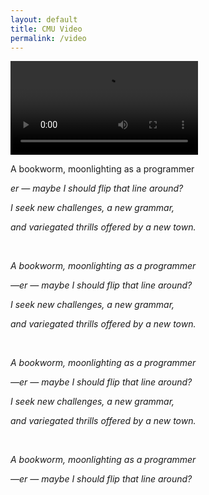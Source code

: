 ```yaml
---
layout: default
title: CMU Video
permalink: /video
---
```


<video controls autoplay name="media">
	<source src="https://timschott.com/images/opn.mp4" type="video/mp4">
</video>

<br>

<p id ="poem-para">A bookworm, moonlighting as a programmer</p>
<p id ="poem-para"><em>er — maybe I should flip that line around?</p>
<p id ="poem-para">I seek new challenges, a new grammar,</p>
<p id ="poem-para">and variegated thrills offered by a new town.</p>
<br>
<p>A bookworm, moonlighting as a programmer</p>
<p>—er — maybe I should flip that line around?</p>
<p>I seek new challenges, a new grammar,</p>
<p>and variegated thrills offered by a new town.</p>
<br>
<p>A bookworm, moonlighting as a programmer</p>
<p>—er — maybe I should flip that line around?</p>
<p>I seek new challenges, a new grammar,</p>
<p>and variegated thrills offered by a new town.</p>
<br>
<p>A bookworm, moonlighting as a programmer</p>
<p>—er — maybe I should flip that line around?</p>
